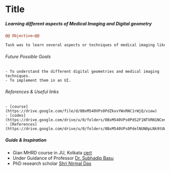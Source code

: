

# Title

##### Learning different aspects of Medical Imaging and Digital geometry

```diff
@@ Objective—@@

Task was to learn several aspects or techniques of medical imaging like Fourier Distance Transform, Binarization, Skeletonization, Fuzzy implementation, path concepts, adjacency, wave propagation technique, Image segmentation techniques (mainly Watershed technique) and implementing these techniques using several software tools (mainly Qt)
```

###### Future Possible Goals
    
    - To understand the different digital geometries and medical imaging techniques.
    - To implement them in an UI.

###### References & Useful links
    - [course](https://drive.google.com/file/d/0BxM540VPs0PdZkxvYWxRNC1rWjQ/view)
    - [codes](https://drive.google.com/drive/u/0/folders/0BxM540VPs0PdS2F1NTVRN1NCenc)
    - [References](https://drive.google.com/drive/u/0/folders/0BxM540VPs0PdelNUN0pLNk9tUWM)

##### Guide & Inspiration
  - Gian MHRD course in JU, Kolkata [cert](https://drive.google.com/drive/folders/0BxM540VPs0PdR3RQb0ZXTWpRYUk)
  - Under Guidance of Professor [Dr. Subhadip Basu](http://www.jaduniv.edu.in/profile.php?uid=683) 
  - PhD research scholar [Shri Nirmal Das](mailto:das.nirmaljis@gmail.com)
